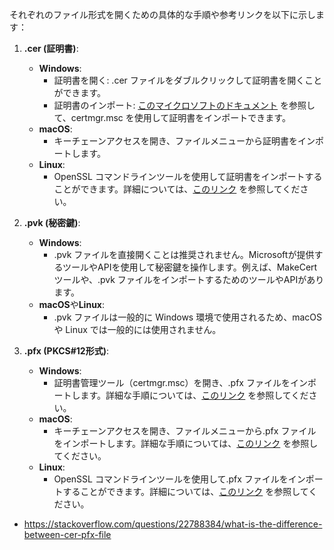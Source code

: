 それぞれのファイル形式を開くための具体的な手順や参考リンクを以下に示します：

1. **.cer (証明書)**:
   - **Windows**:
     - 証明書を開く: .cer ファイルをダブルクリックして証明書を開くことができます。
     - 証明書のインポート: [このマイクロソフトのドキュメント](https://docs.microsoft.com/en-us/windows/win32/seccrypto/importing-and-exporting-certificates) を参照して、certmgr.msc を使用して証明書をインポートできます。
   - **macOS**:
     - キーチェーンアクセスを開き、ファイルメニューから証明書をインポートします。
   - **Linux**:
     - OpenSSL コマンドラインツールを使用して証明書をインポートすることができます。詳細については、[このリンク](https://www.openssl.org/docs/manmaster/man1/openssl-req.html) を参照してください。

2. **.pvk (秘密鍵)**:
   - **Windows**:
     - .pvk ファイルを直接開くことは推奨されません。Microsoftが提供するツールやAPIを使用して秘密鍵を操作します。例えば、MakeCert ツールや、.pvk ファイルをインポートするためのツールやAPIがあります。
   - **macOS**や**Linux**:
     - .pvk ファイルは一般的に Windows 環境で使用されるため、macOS や Linux では一般的には使用されません。

3. **.pfx (PKCS#12形式)**:
   - **Windows**:
     - 証明書管理ツール（certmgr.msc）を開き、.pfx ファイルをインポートします。詳細な手順については、[このリンク](https://docs.microsoft.com/en-us/troubleshoot/windows-server/windows-security/import-export-certificates-pvk-pfx) を参照してください。
   - **macOS**:
     - キーチェーンアクセスを開き、ファイルメニューから.pfx ファイルをインポートします。詳細な手順については、[このリンク](https://support.apple.com/guide/keychain-access/import-items-kyca1010/mac) を参照してください。
   - **Linux**:
     - OpenSSL コマンドラインツールを使用して.pfx ファイルをインポートすることができます。詳細については、[このリンク](https://www.openssl.org/docs/manmaster/man1/openssl-pkcs12.html) を参照してください。

- https://stackoverflow.com/questions/22788384/what-is-the-difference-between-cer-pfx-file